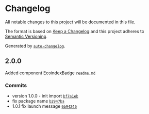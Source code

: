 # Changelog

All notable changes to this project will be documented in this file.

The format is based on [Keep a Changelog](https://keepachangelog.com/en/1.0.0/)
and this project adheres to [Semantic Versioning](https://semver.org/spec/v2.0.0.html).

Generated by [`auto-changelog`](https://github.com/CookPete/auto-changelog).

## 2.0.0

Added component EcoindexBadge [`readme.md`](readme.md)

### Commits

- version 1.0.0 - init import [`bf7a1eb`](https://github.com/NovaGaia/react-ecoindexbadge/commit/bf7a1eb09e547114bcb15bee9f83325679137291)
- fix package name [`b2947ba`](https://github.com/NovaGaia/react-ecoindexbadge/commit/b2947ba8c9ad87c6d320b1dea7dc37d919692f26)
- 1.0.1 fix launch message [`6b94246`](https://github.com/NovaGaia/react-ecoindexbadge/commit/6b942467e4c066aac93f07acfd1ec89f9b97cec7)

